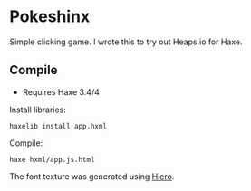 Pokeshinx
=========

Simple clicking game. I wrote this to try out Heaps.io for Haxe.

Compile
-------

* Requires Haxe 3.4/4

Install libraries:

    haxelib install app.hxml

Compile:

    haxe hxml/app.js.html

The font texture was generated using [Hiero](https://github.com/libgdx/libgdx/wiki/Distance-field-fonts).
